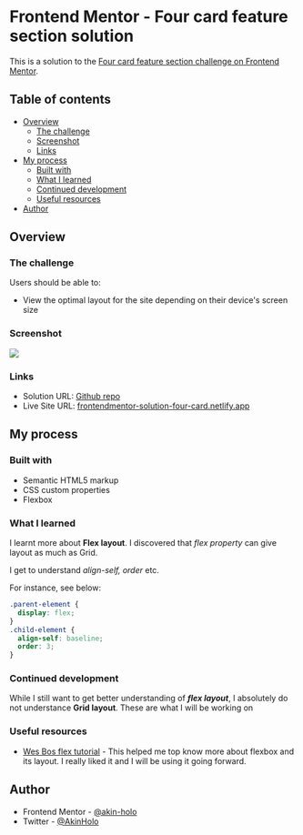 # Frontend Mentor - Four card feature section solution

This is a solution to the [Four card feature section challenge on Frontend Mentor](https://www.frontendmentor.io/challenges/four-card-feature-section-weK1eFYK).

## Table of contents

- [Overview](#overview)
  - [The challenge](#the-challenge)
  - [Screenshot](#screenshot)
  - [Links](#links)
- [My process](#my-process)
  - [Built with](#built-with)
  - [What I learned](#what-i-learned)
  - [Continued development](#continued-development)
  - [Useful resources](#useful-resources)
- [Author](#author)


## Overview

### The challenge

Users should be able to:

- View the optimal layout for the site depending on their device's screen size

### Screenshot

![](./screenshot.jpg)



### Links

- Solution URL: [Github repo](https://github.com/akin-holo/frontendmentor-challenge-8-four_cards)
- Live Site URL: [frontendmentor-solution-four-card.netlify.app](https://frontendmentor-solution-four-card.netlify.app/)

## My process

### Built with

- Semantic HTML5 markup
- CSS custom properties
- Flexbox



### What I learned

I learnt more about **Flex layout**. I discovered that *flex property* can give layout as much as Grid. 

I get to understand _align-self, order_ etc.

For instance, see below:

```css
.parent-element {
  display: flex;
}
.child-element {
  align-self: baseline;
  order: 3;
}
```



### Continued development

While I still want to get better understanding of ***flex layout***, I absolutely do not understance **Grid layout**. These are what I will be working on



### Useful resources

- [Wes Bos flex tutorial](https://www.youtube.com/results?search_query=wes+bos+flexbox) - This helped me top know more about flexbox and its layout. I really liked it and I will be using it going forward.



## Author

- Frontend Mentor - [@akin-holo](https://www.frontendmentor.io/profile/akin-holo)
- Twitter - [@AkinHolo](https://x.com/AkinHolo)


